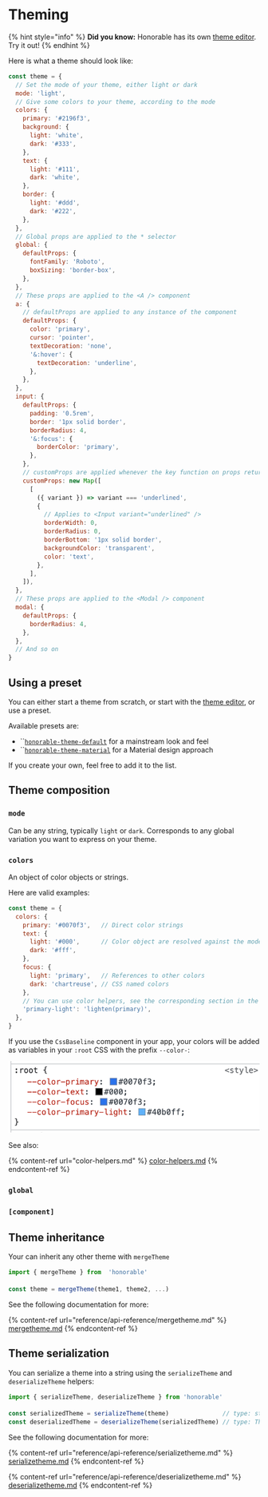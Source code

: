 # Theming

{% hint style="info" %}
**Did you know:** Honorable has its own [theme editor](https://designer.honorable.design). Try it out!
{% endhint %}

Here is what a theme should look like:

```javascript
const theme = {
  // Set the mode of your theme, either light or dark
  mode: 'light',
  // Give some colors to your theme, according to the mode
  colors: {
    primary: '#2196f3',
    background: {
      light: 'white',
      dark: '#333',
    },
    text: {
      light: '#111',
      dark: 'white',
    },
    border: {
      light: '#ddd',
      dark: '#222',
    },
  },
  // Global props are applied to the * selector
  global: {
    defaultProps: {
      fontFamily: 'Roboto',
      boxSizing: 'border-box',
    },
  },
  // These props are applied to the <A /> component
  a: {
    // defaultProps are applied to any instance of the component
    defaultProps: {
      color: 'primary',
      cursor: 'pointer',
      textDecoration: 'none',
      '&:hover': {
        textDecoration: 'underline',
      },
    },
  },
  input: {
    defaultProps: {
      padding: '0.5rem',
      border: '1px solid border',
      borderRadius: 4,
      '&:focus': {
        borderColor: 'primary',
      },
    },
    // customProps are applied whenever the key function on props returns truthy
    customProps: new Map([
      [
        ({ variant }) => variant === 'underlined',
        {
          // Applies to <Input variant="underlined" />
          borderWidth: 0,
          borderRadius: 0,
          borderBottom: '1px solid border',
          backgroundColor: 'transparent',
          color: 'text',
        },
      ],
    ]),
  },
  // These props are applied to the <Modal /> component
  modal: {
    defaultProps: {
      borderRadius: 4,
    },
  },
  // And so on
}

```

## Using a preset

You can either start a theme from scratch, or start with the [theme editor](https://design.honorable.design), or use a preset.

Available presets are:

* ``[`honorable-theme-default`](https://www.npmjs.com/package/honorable-theme-default) for a mainstream look and feel
* ``[`honorable-theme-material`](https://www.npmjs.com/package/honorable-theme-material) for a Material design approach

If you create your own, feel free to add it to the list.

## Theme composition

### `mode`

Can be any string, typically `light` or `dark`. Corresponds to any global variation you want to express on your theme.

### `colors`

An object of color objects or strings.

Here are valid examples:

```javascript
const theme = {
  colors: {
    primary: '#0070f3',   // Direct color strings
    text: {
      light: '#000',      // Color object are resolved against the mode
      dark: '#fff',
    },
    focus: {
      light: 'primary',   // References to other colors
      dark: 'chartreuse', // CSS named colors
    },
    // You can use color helpers, see the corresponding section in the docs
    'primary-light': 'lighten(primary)', 
  },
}
```

If you use the `CssBaseline` component in your app, your colors will be added as variables in your `:root` CSS with the prefix `--color-`:

![Resolved on the light theme](<.gitbook/assets/Screenshot 2022-04-13 at 14.48.49.png>)

See also:

{% content-ref url="color-helpers.md" %}
[color-helpers.md](color-helpers.md)
{% endcontent-ref %}

### `global`

### `[component]`

## Theme inheritance

Your can inherit any other theme with `mergeTheme`

```javascript
import { mergeTheme } from  'honorable'

const theme = mergeTheme(theme1, theme2, ...)
```

See the following documentation for more:

{% content-ref url="reference/api-reference/mergetheme.md" %}
[mergetheme.md](reference/api-reference/mergetheme.md)
{% endcontent-ref %}

## Theme serialization

You can serialize a theme into a string using the `serializeTheme` and `deserializeTheme` helpers:

```javascript
import { serializeTheme, deserializeTheme } from 'honorable'

const serializedTheme = serializeTheme(theme)               // type: string
const deserializedTheme = deserializeTheme(serializedTheme) // type: Theme
```

See the following documentation for more:

{% content-ref url="reference/api-reference/serializetheme.md" %}
[serializetheme.md](reference/api-reference/serializetheme.md)
{% endcontent-ref %}

{% content-ref url="reference/api-reference/deserializetheme.md" %}
[deserializetheme.md](reference/api-reference/deserializetheme.md)
{% endcontent-ref %}

